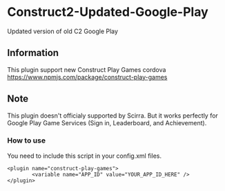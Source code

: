 # Construct2-Updated-Google-Play
 Updated version of old C2 Google Play

## Information
This plugin support new Construct Play Games cordova
https://www.npmjs.com/package/construct-play-games

## Note
This plugin doesn't officialy supported by Scirra.
But it works perfectly for Google Play Game Services (Sign in, Leaderboard, and Achievement).

### How to use
You need to include this script in your config.xml files.
```
<plugin name="construct-play-games">
		<variable name="APP_ID" value="YOUR_APP_ID_HERE" />
</plugin>
```



